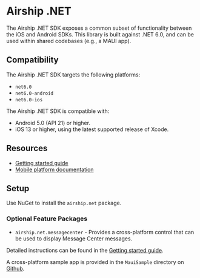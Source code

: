# Airship .NET

The Airship .NET SDK exposes a common subset of functionality between
the iOS and Android SDKs. This library is built against .NET 6.0, and can be used
within shared codebases (e.g., a MAUI app).

## Compatibility

The Airship .NET SDK targets the following platforms:
- `net6.0`
- `net6.0-android`
- `net6.0-ios`

The Airship .NET SDK is compatible with:
- Android 5.0 (API 21) or higher.
- iOS 13 or higher, using the latest supported release of Xcode.

## Resources
- [Getting started guide](https://docs.airship.com/platform/mobile/setup/sdk/xamarin/)
- [Mobile platform documentation](https://docs.airship.com/platform/mobile/)

## Setup

Use NuGet to install the `airship.net` package.

### Optional Feature Packages

* `airship.net.messagecenter` - Provides a cross-platform control that can be used to display Message Center messages.

Detailed instructions can be found in the [Getting started guide](https://docs.airship.com/platform/mobile/setup/sdk/xamarin/).

A cross-platform sample app is provided in the `MauiSample` directory on
[Github](https://github.com/urbanairship/urbanairship-xamarin/tree/main/MauiSample).
